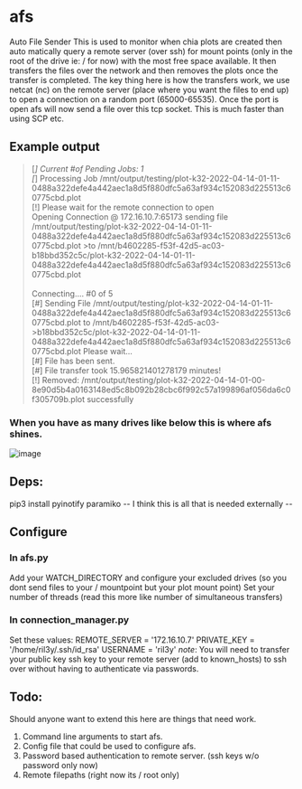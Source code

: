 # afs
Auto File Sender
This is used to monitor when chia plots are created then auto matically query a remote server (over ssh) for mount points (only in the root of the drive ie: / for now) with the most free space available.  It then transfers the files over the network and then removes the plots once the transfer is completed.  The key thing here is how the transfers work, we use netcat (nc) on the remote server (place where you want the files to end up) to open a connection on a random port (65000-65535).  Once the port is open afs will now send a file over this tcp socket.  This is much faster than using SCP etc.
 

## Example output

>[*] Current #of Pending Jobs: 1 \
>[*] Processing Job /mnt/output/testing/plot-k32-2022-04-14-01-11-0488a322defe4a442aec1a8d5f880dfc5a63af934c152083d225513c60775cbd.plot \
>[!] Please wait for the remote connection to open\
>Opening Connection @ 172.16.10.7:65173 sending file /mnt/output/testing/plot-k32-2022-04-14-01-11-0488a322defe4a442aec1a8d5f880dfc5a63af934c152083d225513c60775cbd.plot >to /mnt/b4602285-f53f-42d5-ac03-b18bbd352c5c/plot-k32-2022-04-14-01-11-0488a322defe4a442aec1a8d5f880dfc5a63af934c152083d225513c60775cbd.plot\
> \
>Connecting.... #0 of 5\
>[#] Sending File /mnt/output/testing/plot-k32-2022-04-14-01-11-0488a322defe4a442aec1a8d5f880dfc5a63af934c152083d225513c60775cbd.plot to /mnt/b4602285-f53f-42d5-ac03->b18bbd352c5c/plot-k32-2022-04-14-01-11-0488a322defe4a442aec1a8d5f880dfc5a63af934c152083d225513c60775cbd.plot Please wait...\
>[#] File has been sent.\
>[#] File transfer took 15.965821401278179 minutes!\
>[!] Removed: /mnt/output/testing/plot-k32-2022-04-14-01-00-8e90d5b4a0163148ed5c8b092b28cbc6f992c57a199896af056da6c0f305709b.plot successfully 

### When you have as many drives like below this is where afs shines.
![image](https://user-images.githubusercontent.com/231731/163300912-e1260108-b007-40f8-afb2-e714271c62a6.png)


## Deps:
pip3 install pyinotify paramiko 
-- I think this is all that is needed externally --


## Configure

### In afs.py 
Add your WATCH_DIRECTORY and configure your excluded drives (so you dont send files to your / mountpoint but your plot mount point)
Set your number of threads (read this more like number of simultaneous transfers)

### In connection_manager.py
Set these values:
REMOTE_SERVER = '172.16.10.7'
PRIVATE_KEY = '/home/ril3y/.ssh/id_rsa'
USERNAME = 'ril3y'
*note*: You will need to transfer your public key ssh key to your remote server (add to known_hosts) to ssh over without having to authenticate via passwords.



## Todo:
Should anyone want to extend this here are things that need work.
1.  Command line arguments to start afs.
2.  Config file that could be used to configure afs.
3.  Password based authentication to remote server. (ssh keys w/o password only now)
4.  Remote filepaths (right now its / root only)

